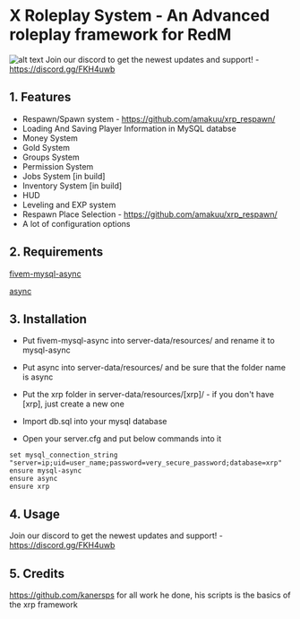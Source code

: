 # X Roleplay System - An Advanced roleplay framework for RedM

![alt text](http://46.41.139.135/xrp.jpg)
Join our discord to get the newest updates and support! - https://discord.gg/FKH4uwb

## 1. Features
- Respawn/Spawn system - https://github.com/amakuu/xrp_respawn/
- Loading And Saving Player Information in MySQL databse
- Money System
- Gold System
- Groups System
- Permission System
- Jobs System [in build]
- Inventory System [in build]
- HUD
- Leveling and EXP system
- Respawn Place Selection - https://github.com/amakuu/xrp_respawn/
- A lot of configuration options

## 2. Requirements
 
[fivem-mysql-async](https://github.com/brouznouf/fivem-mysql-async)

[async](https://github.com/ESX-Org/async)

## 3. Installation
- Put fivem-mysql-async into server-data/resources/ and rename it to mysql-async

- Put async into server-data/resources/ and be sure that the folder name is async

- Put the xrp folder in server-data/resources/[xrp]/ - if you don't have [xrp], just create a new one

- Import db.sql into your mysql database

- Open your server.cfg and put below commands into it


```
set mysql_connection_string "server=ip;uid=user_name;password=very_secure_password;database=xrp"
ensure mysql-async
ensure async
ensure xrp
```

## 4. Usage
Join our discord to get the newest updates and support! - https://discord.gg/FKH4uwb

## 5. Credits

https://github.com/kanersps for all work he done, his scripts is the basics of the xrp framework
